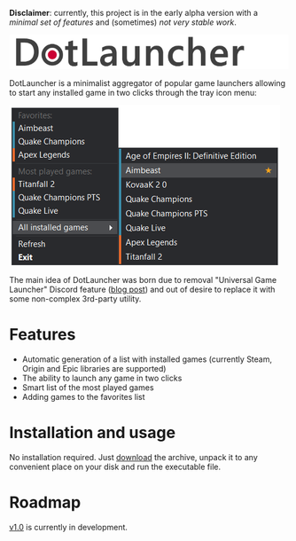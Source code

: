 **Disclaimer**: currently, this project is in the early alpha version with a *minimal set of features* and (sometimes) *not very stable work*.

![DotLauncher](Resources/logo.png)

DotLauncher is a minimalist aggregator of popular game launchers allowing to start any installed game in two clicks through the tray icon menu:

![Screenshot](Resources/screenshot.png)

The main idea of DotLauncher was born due to removal "Universal Game Launcher" Discord feature ([blog post](https://blog.discord.com/were-constantly-listening-to-your-feedback-and-working-to-improve-how-discord-feels-and-functions-676a5cb3ab63)) and out of desire to replace it with some non-complex 3rd-party utility. 

# Features

* Automatic generation of a list with installed games (currently Steam, Origin and Epic libraries are supported)
* The ability to launch any game in two clicks
* Smart list of the most played games
* Adding games to the favorites list

# Installation and usage

No installation required. Just [download](https://github.com/kochetkov/DotLauncher/releases) the archive, unpack it to any convenient place on your disk and run the executable file.

# Roadmap

[v1.0](https://github.com/kochetkov/DotLauncher/projects/1) is currently in development.
